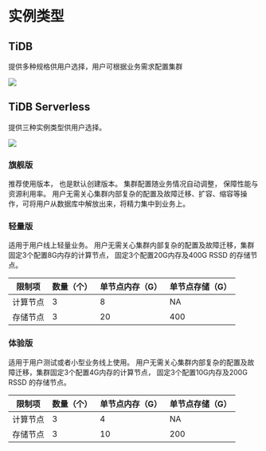 # 实例类型

## TiDB

提供多种规格供用户选择，用户可根据业务需求配置集群

![](https://tidb-doc.cn-bj.ufileos.com/utidb/utidb-create02.png)

## TiDB Serverless

提供三种实例类型供用户选择。

![](http://tidb-doc.cn-bj.ufileos.com/basic/instance_type20211025.1.png)

### 旗舰版

推荐使用版本， 也是默认创建版本。 集群配置随业务情况自动调整， 保障性能与资源利用率。 用户无需关心集群内部复杂的配置及故障迁移、扩容、缩容等操作，可将用户从数据库中解放出来，将精力集中到业务上。 

### 轻量版

适用于用户线上轻量业务。 用户无需关心集群内部复杂的配置及故障迁移，集群固定3个配置8G内存的计算节点， 固定3个配置20G内存及400G RSSD 的存储节点。 

| 限制项     | 数量（个）    | 单节点内存（G）   | 单节点存储（G） |
| -------    | -------------| ----------- | --------- | 
| 计算节点   | 3            |     8       | NA        |
| 存储节点   | 3            |     20      | 400      |

### 体验版

适用于用户测试或者小型业务线上使用。 用户无需关心集群内部复杂的配置及故障迁移，集群固定3个配置4G内存的计算节点， 固定3个配置10G内存及200G RSSD 的存储节点。 

| 限制项     | 数量（个）    | 单节点内存（G）   | 单节点存储（G） |
| -------    | -------------| ----------- | --------- | 
| 计算节点   | 3            |  4          | NA        |
| 存储节点   | 3            |  10         | 200       |


